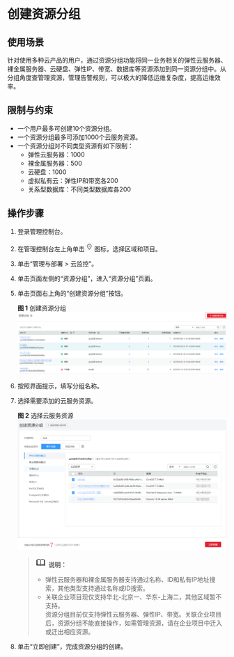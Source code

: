 # 创建资源分组<a name="zh-cn_topic_0102573730"></a>

## 使用场景<a name="section43501335165014"></a>

针对使用多种云产品的用户，通过资源分组功能将同一业务相关的弹性云服务器、裸金属服务器、云硬盘、弹性IP、带宽、数据库等资源添加到同一资源分组中。从分组角度查管理资源，管理告警规则，可以极大的降低运维复杂度，提高运维效率。

## 限制与约束<a name="section971702023010"></a>

-   一个用户最多可创建10个资源分组。
-   一个资源分组最多可添加1000个云服务资源。
-   一个资源分组对不同类型资源有如下限制：
    -   弹性云服务器：1000
    -   裸金属服务器：500
    -   云硬盘：1000
    -   虚拟私有云：弹性IP和带宽各200
    -   关系型数据库：不同类型数据库各200


## 操作步骤<a name="section17220135318513"></a>

1.  登录管理控制台。
2.  在管理控制台左上角单击![](figures/icon-region.png)图标，选择区域和项目。
3.  单击“管理与部署 \> 云监控”。
4.  单击页面左侧的“资源分组”，进入“资源分组”页面。
5.  单击页面右上角的“创建资源分组”按钮。

    **图 1**  创建资源分组<a name="fig1435210577527"></a>  
    ![](figures/创建资源分组.png "创建资源分组")

6.  按照界面提示，填写分组名称。
7.  选择需要添加的云服务资源。

    **图 2**  选择云服务资源<a name="fig19664821195318"></a>  
    ![](figures/选择云服务资源.png "选择云服务资源")

    >![](public_sys-resources/icon-note.gif) **说明：**   
    >-   弹性云服务器和裸金属服务器支持通过名称、ID和私有IP地址搜索，其他类型支持通过名称或ID搜索。  
    >-   关联企业项目现仅支持华北-北京一、华东-上海二，其他区域暂不支持。  
    >    资源分组目前仅支持弹性云服务器、弹性IP、带宽。关联企业项目后，资源分组不能直接操作，如需管理资源，请在企业项目中迁入或迁出相应资源。  

8.  单击“立即创建”，完成资源分组的创建。

